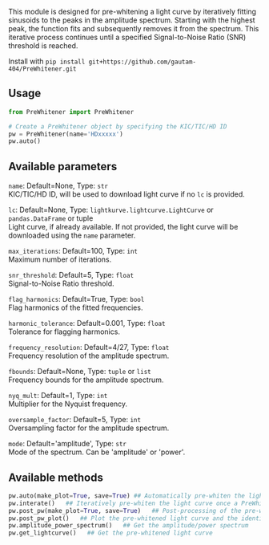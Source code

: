 This module is designed for pre-whitening a light curve by iteratively fitting sinusoids to the peaks in the amplitude spectrum. Starting with the highest peak, the function fits and subsequently removes it from the spectrum. This iterative process continues until a specified Signal-to-Noise Ratio (SNR) threshold is reached.

Install with `pip install git+https://github.com/gautam-404/PreWhitener.git`

## Usage

```python
from PreWhitener import PreWhitener

# Create a PreWhitener object by specifying the KIC/TIC/HD ID
pw = PreWhitener(name='HDxxxxx')
pw.auto()
```

## Available parameters
`name`: Default=None, Type: `str`<br>
KIC/TIC/HD ID, will be used to download light curve if no `lc` is provided. 

`lc`: Default=None, Type: `lightkurve.lightcurve.LightCurve` or `pandas.DataFrame` or tuple<br>
Light curve, if already available. If not provided, the light curve will be downloaded using the `name` parameter.

`max_iterations`: Default=100, Type: `int`<br>
Maximum number of iterations.

`snr_threshold`: Default=5, Type: `float`<br>
Signal-to-Noise Ratio threshold.

`flag_harmonics`: Default=True, Type: `bool`<br>
Flag harmonics of the fitted frequencies.

`harmonic_tolerance`: Default=0.001, Type: `float`<br>
Tolerance for flagging harmonics.

`frequency_resolution`: Default=4/27, Type: `float`<br>
Frequency resolution of the amplitude spectrum.

`fbounds`: Default=None, Type: `tuple` or `list`<br>
Frequency bounds for the amplitude spectrum.

`nyq_mult`: Default=1, Type: `int`<br>
Multiplier for the Nyquist frequency.

`oversample_factor`: Default=5, Type: `int`<br>
Oversampling factor for the amplitude spectrum.

`mode`: Default='amplitude', Type: `str`<br>
Mode of the spectrum. Can be 'amplitude' or 'power'.

## Available methods
```python
pw.auto(make_plot=True, save=True) ## Automatically pre-whiten the light curve
pw.interate()   ## Iteratively pre-whiten the light curve once a PreWhitening object has been created
pw.post_pw(make_plot=True, save=True)   ## Post-processing of the pre-whitened light curve
pw.post_pw_plot()   ## Plot the pre-whitened light curve and the identified peaks in the amplitude spectrum
pw.amplitude_power_spectrum()   ## Get the amplitude/power spectrum
pw.get_lightcurve()   ## Get the pre-whitened light curve
```

